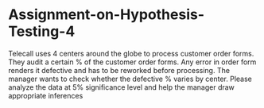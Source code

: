 # Assignment-on-Hypothesis-Testing-4
Telecall uses 4 centers around the globe to process customer order forms. They audit a certain %  of the customer order forms. Any error in order form renders it defective and has to be reworked before processing.  The manager wants to check whether the defective %  varies by center. Please analyze the data at 5% significance level and help the manager draw appropriate inferences
